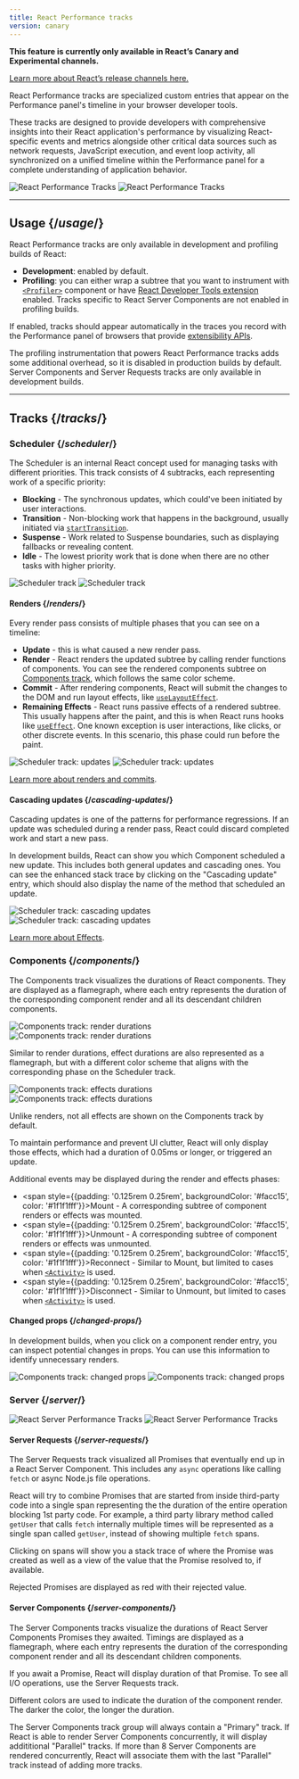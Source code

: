 ```yaml
---
title: React Performance tracks
version: canary
---
```


<Canary>

**This feature is currently only available in React’s Canary and Experimental channels.**

[Learn more about React’s release channels here.](/community/versioning-policy#all-release-channels)

</Canary>

<Intro>

React Performance tracks are specialized custom entries that appear on the Performance panel's timeline in your browser developer tools.

</Intro>

These tracks are designed to provide developers with comprehensive insights into their React application's performance by visualizing React-specific events and metrics alongside other critical data sources such as network requests, JavaScript execution, and event loop activity, all synchronized on a unified timeline within the Performance panel for a complete understanding of application behavior.

<div style={{display: 'flex', justifyContent: 'center', marginBottom: '1rem'}}>
  <img className="w-full light-image" src="/images/docs/performance-tracks/overview.png" alt="React Performance Tracks" />
  <img className="w-full dark-image" src="/images/docs/performance-tracks/overview.dark.png" alt="React Performance Tracks" />
</div>

<InlineToc />

---

## Usage {/*usage*/}

React Performance tracks are only available in development and profiling builds of React:

- **Development**: enabled by default.
- **Profiling**: you can either wrap a subtree that you want to instrument with [`<Profiler>`](/reference/react/Profiler) component or have [React Developer Tools extension](/learn/react-developer-tools) enabled. Tracks specific to React Server Components are not enabled in profiling builds.

If enabled, tracks should appear automatically in the traces you record with the Performance panel of browsers that provide [extensibility APIs](https://developer.chrome.com/docs/devtools/performance/extension).

<Pitfall>

The profiling instrumentation that powers React Performance tracks adds some additional overhead, so it is disabled in production builds by default.
Server Components and Server Requests tracks are only available in development builds.

</Pitfall>

---

## Tracks {/*tracks*/}

### Scheduler {/*scheduler*/}

The Scheduler is an internal React concept used for managing tasks with different priorities. This track consists of 4 subtracks, each representing work of a specific priority:

- **Blocking** - The synchronous updates, which could've been initiated by user interactions.
- **Transition** - Non-blocking work that happens in the background, usually initiated via [`startTransition`](/reference/react/startTransition).
- **Suspense** - Work related to Suspense boundaries, such as displaying fallbacks or revealing content.
- **Idle** - The lowest priority work that is done when there are no other tasks with higher priority.

<div style={{display: 'flex', justifyContent: 'center', marginBottom: '1rem'}}>
  <img className="w-full light-image" src="/images/docs/performance-tracks/scheduler.png" alt="Scheduler track" />
  <img className="w-full dark-image" src="/images/docs/performance-tracks/scheduler.dark.png" alt="Scheduler track" />
</div>

#### Renders {/*renders*/}

Every render pass consists of multiple phases that you can see on a timeline:

- **Update** - this is what caused a new render pass.
- **Render** - React renders the updated subtree by calling render functions of components. You can see the rendered components subtree on [Components track](/reference/developer-tooling/react-performance-tracks#components), which follows the same color scheme.
- **Commit** - After rendering components, React will submit the changes to the DOM and run layout effects, like [`useLayoutEffect`](/reference/react/useLayoutEffect).
- **Remaining Effects** - React runs passive effects of a rendered subtree. This usually happens after the paint, and this is when React runs hooks like [`useEffect`](/reference/react/useEffect). One known exception is user interactions, like clicks, or other discrete events. In this scenario, this phase could run before the paint.

<div style={{display: 'flex', justifyContent: 'center', marginBottom: '1rem'}}>
  <img className="w-full light-image" src="/images/docs/performance-tracks/scheduler-update.png" alt="Scheduler track: updates" />
  <img className="w-full dark-image" src="/images/docs/performance-tracks/scheduler-update.dark.png" alt="Scheduler track: updates" />
</div>

[Learn more about renders and commits](/learn/render-and-commit).

#### Cascading updates {/*cascading-updates*/}

Cascading updates is one of the patterns for performance regressions. If an update was scheduled during a render pass, React could discard completed work and start a new pass.

In development builds, React can show you which Component scheduled a new update. This includes both general updates and cascading ones. You can see the enhanced stack trace by clicking on the "Cascading update" entry, which should also display the name of the method that scheduled an update.

<div style={{display: 'flex', justifyContent: 'center', marginBottom: '1rem'}}>
  <img className="w-full light-image" src="/images/docs/performance-tracks/scheduler-cascading-update.png" alt="Scheduler track: cascading updates" />
  <img className="w-full dark-image" src="/images/docs/performance-tracks/scheduler-cascading-update.dark.png" alt="Scheduler track: cascading updates" />
</div>

[Learn more about Effects](/learn/you-might-not-need-an-effect).

### Components {/*components*/}

The Components track visualizes the durations of React components. They are displayed as a flamegraph, where each entry represents the duration of the corresponding component render and all its descendant children components.

<div style={{display: 'flex', justifyContent: 'center', marginBottom: '1rem'}}>
  <img className="w-full light-image" src="/images/docs/performance-tracks/components-render.png" alt="Components track: render durations" />
  <img className="w-full dark-image" src="/images/docs/performance-tracks/components-render.dark.png" alt="Components track: render durations" />
</div>

Similar to render durations, effect durations are also represented as a flamegraph, but with a different color scheme that aligns with the corresponding phase on the Scheduler track.

<div style={{display: 'flex', justifyContent: 'center', marginBottom: '1rem'}}>
  <img className="w-full light-image" src="/images/docs/performance-tracks/components-effects.png" alt="Components track: effects durations" />
  <img className="w-full dark-image" src="/images/docs/performance-tracks/components-effects.dark.png" alt="Components track: effects durations" />
</div>

<Note>

Unlike renders, not all effects are shown on the Components track by default.

To maintain performance and prevent UI clutter, React will only display those effects, which had a duration of 0.05ms or longer, or triggered an update.

</Note>

Additional events may be displayed during the render and effects phases:

- <span style={{padding: '0.125rem 0.25rem', backgroundColor: '#facc15', color: '#1f1f1fff'}}>Mount</span> - A corresponding subtree of component renders or effects was mounted.
- <span style={{padding: '0.125rem 0.25rem', backgroundColor: '#facc15', color: '#1f1f1fff'}}>Unmount</span> - A corresponding subtree of component renders or effects was unmounted.
- <span style={{padding: '0.125rem 0.25rem', backgroundColor: '#facc15', color: '#1f1f1fff'}}>Reconnect</span> - Similar to Mount, but limited to cases when [`<Activity>`](/reference/react/Activity) is used.
- <span style={{padding: '0.125rem 0.25rem', backgroundColor: '#facc15', color: '#1f1f1fff'}}>Disconnect</span> - Similar to Unmount, but limited to cases when [`<Activity>`](/reference/react/Activity) is used.

#### Changed props {/*changed-props*/}

In development builds, when you click on a component render entry, you can inspect potential changes in props. You can use this information to identify unnecessary renders.

<div style={{display: 'flex', justifyContent: 'center', marginBottom: '1rem'}}>
  <img className="w-full light-image" src="/images/docs/performance-tracks/changed-props.png" alt="Components track: changed props" />
  <img className="w-full dark-image" src="/images/docs/performance-tracks/changed-props.dark.png" alt="Components track: changed props" />
</div>

### Server {/*server*/}

<div style={{display: 'flex', justifyContent: 'center', marginBottom: '1rem'}}>
  <img className="w-full light-image" src="/images/docs/performance-tracks/server-overview.png" alt="React Server Performance Tracks" />
  <img className="w-full dark-image" src="/images/docs/performance-tracks/server-overview.dark.png" alt="React Server Performance Tracks" />
</div>

#### Server Requests {/*server-requests*/}

The Server Requests track visualized all Promises that eventually end up in a React Server Component. This includes any `async` operations like calling `fetch` or async Node.js file operations. 

React will try to combine Promises that are started from inside third-party code into a single span representing the the duration of the entire operation blocking 1st party code.
For example, a third party library method called `getUser` that calls `fetch` internally multiple times will be represented as a single span called `getUser`, instead of showing multiple `fetch` spans.

Clicking on spans will show you a stack trace of where the Promise was created as well as a view of the value that the Promise resolved to, if available.

Rejected Promises are displayed as red with their rejected value.

#### Server Components {/*server-components*/}

The Server Components tracks visualize the durations of React Server Components Promises they awaited. Timings are displayed as a flamegraph, where each entry represents the duration of the corresponding component render and all its descendant children components.

If you await a Promise, React will display duration of that Promise. To see all I/O operations, use the Server Requests track.

Different colors are used to indicate the duration of the component render. The darker the color, the longer the duration.

The Server Components track group will always contain a "Primary" track. If React is able to render Server Components concurrently, it will display addititional "Parallel" tracks.
If more than 8 Server Components are rendered concurrently, React will associate them with the last "Parallel" track instead of adding more tracks.
